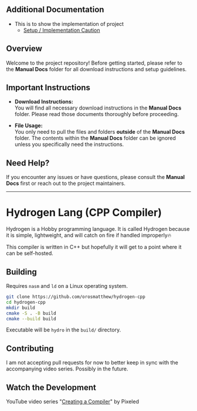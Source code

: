 ## Additional Documentation 
- This is to show the implementation of project
  - [Setup / Implementation Caution](./CAUTION.md)

## Overview

Welcome to the project repository! Before getting started, please refer to the **Manual Docs** folder for all download instructions and setup guidelines.

## Important Instructions

- **Download Instructions:**  
  You will find all necessary download instructions in the **Manual Docs** folder. Please read those documents thoroughly before proceeding.

- **File Usage:**  
  You only need to pull the files and folders **outside** of the **Manual Docs** folder. The contents within the **Manual Docs** folder can be ignored unless you specifically need the instructions.

## Need Help?

If you encounter any issues or have questions, please consult the **Manual Docs** first or reach out to the project maintainers.

---

# Hydrogen Lang (CPP Compiler)

Hydrogen is a Hobby programming language. It is called Hydrogen because it is simple, lightweight, and will catch on
fire if handled improperly🔥

This compiler is written in C++ but hopefully it will get to a point where it can be self-hosted.

## Building

Requires `nasm` and `ld` on a Linux operating system.

```bash
git clone https://github.com/orosmatthew/hydrogen-cpp
cd hydrogen-cpp
mkdir build
cmake -S . -B build
cmake --build build
```

Executable will be `hydro` in the `build/` directory.

## Contributing

I am not accepting pull requests for now to better keep in sync with the accompanying video series. Possibly in the future.

## Watch the Development

YouTube video
series "[Creating a Compiler](https://www.youtube.com/playlist?list=PLUDlas_Zy_qC7c5tCgTMYq2idyyT241qs)" by Pixeled
